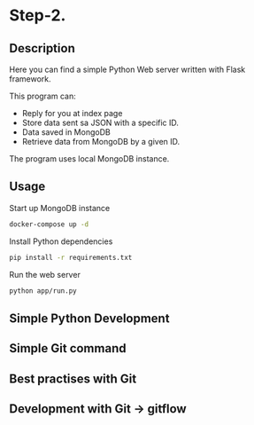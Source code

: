 # Step-2.

## Description

Here you can find a simple Python Web server written with Flask framework.

This program can:

- Reply for you at index page
- Store data sent sa JSON with a specific ID. 
- Data saved in MongoDB
- Retrieve data from MongoDB by a given ID.


The program uses local MongoDB instance.

## Usage

Start up MongoDB instance

```bash
docker-compose up -d

```

Install Python dependencies

```bash
pip install -r requirements.txt
```

Run the web server

```bash
python app/run.py
```


## Simple Python Development

## Simple Git command

## Best practises with Git

## Development with Git -> gitflow



